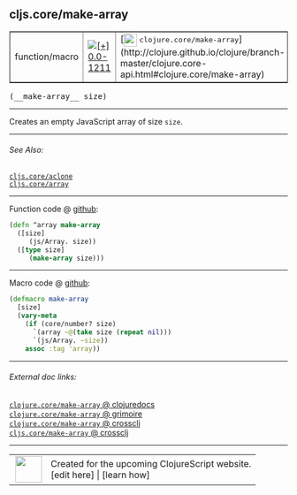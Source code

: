 ## cljs.core/make-array



 <table border="1">
<tr>
<td>function/macro</td>
<td><a href="https://github.com/cljsinfo/cljs-api-docs/tree/0.0-1211"><img valign="middle" alt="[+] 0.0-1211" title="Added in 0.0-1211" src="https://img.shields.io/badge/+-0.0--1211-lightgrey.svg"></a> </td>
<td>
[<img height="24px" valign="middle" src="http://i.imgur.com/1GjPKvB.png"> <samp>clojure.core/make-array</samp>](http://clojure.github.io/clojure/branch-master/clojure.core-api.html#clojure.core/make-array)
</td>
</tr>
</table>


 <samp>
(__make-array__ size)<br>
</samp>

---

Creates an empty JavaScript array of size `size`.



---


###### See Also:

[`cljs.core/aclone`](../cljs.core/aclone.md)<br>
[`cljs.core/array`](../cljs.core/array.md)<br>

---




Function code @ [github](https://github.com/clojure/clojurescript/blob/r2280/src/cljs/cljs/core.cljs#L151-L155):

```clj
(defn ^array make-array
  ([size]
     (js/Array. size))
  ([type size]
     (make-array size)))
```

<!--
Repo - tag - source tree - lines:

 <pre>
clojurescript @ r2280
└── src
    └── cljs
        └── cljs
            └── <ins>[core.cljs:151-155](https://github.com/clojure/clojurescript/blob/r2280/src/cljs/cljs/core.cljs#L151-L155)</ins>
</pre>

-->

---

Macro code @ [github](https://github.com/clojure/clojurescript/blob/r2280/src/clj/cljs/core.clj#L1379-L1385):

```clj
(defmacro make-array
  [size]
  (vary-meta
    (if (core/number? size)
      `(array ~@(take size (repeat nil)))
      `(js/Array. ~size))
    assoc :tag 'array))
```

<!--
Repo - tag - source tree - lines:

 <pre>
clojurescript @ r2280
└── src
    └── clj
        └── cljs
            └── <ins>[core.clj:1379-1385](https://github.com/clojure/clojurescript/blob/r2280/src/clj/cljs/core.clj#L1379-L1385)</ins>
</pre>
-->

---


###### External doc links:

[`clojure.core/make-array` @ clojuredocs](http://clojuredocs.org/clojure.core/make-array)<br>
[`clojure.core/make-array` @ grimoire](http://conj.io/store/v1/org.clojure/clojure/1.7.0-beta3/clj/clojure.core/make-array/)<br>
[`clojure.core/make-array` @ crossclj](http://crossclj.info/fun/clojure.core/make-array.html)<br>
[`cljs.core/make-array` @ crossclj](http://crossclj.info/fun/cljs.core.cljs/make-array.html)<br>

---

 <table>
<tr><td>
<img valign="middle" align="right" width="48px" src="http://i.imgur.com/Hi20huC.png">
</td><td>
Created for the upcoming ClojureScript website.<br>
[edit here] | [learn how]
</td></tr></table>

[edit here]:https://github.com/cljsinfo/cljs-api-docs/blob/master/cljsdoc/cljs.core/make-array.cljsdoc
[learn how]:https://github.com/cljsinfo/cljs-api-docs/wiki/cljsdoc-files

<!--

This information was too distracting to show to readers, but I'll leave it
commented here since it is helpful to:

- pretty-print the data used to generate this document
- and show how to retrieve that data



The API data for this symbol:

```clj
{:description "Creates an empty JavaScript array of size `size`.",
 :return-type array,
 :ns "cljs.core",
 :name "make-array",
 :signature ["[size]"],
 :history [["+" "0.0-1211"]],
 :type "function/macro",
 :related ["cljs.core/aclone" "cljs.core/array"],
 :full-name-encode "cljs.core/make-array",
 :source {:code "(defn ^array make-array\n  ([size]\n     (js/Array. size))\n  ([type size]\n     (make-array size)))",
          :title "Function code",
          :repo "clojurescript",
          :tag "r2280",
          :filename "src/cljs/cljs/core.cljs",
          :lines [151 155]},
 :extra-sources [{:code "(defmacro make-array\n  [size]\n  (vary-meta\n    (if (core/number? size)\n      `(array ~@(take size (repeat nil)))\n      `(js/Array. ~size))\n    assoc :tag 'array))",
                  :title "Macro code",
                  :repo "clojurescript",
                  :tag "r2280",
                  :filename "src/clj/cljs/core.clj",
                  :lines [1379 1385]}],
 :full-name "cljs.core/make-array",
 :clj-symbol "clojure.core/make-array"}

```

Retrieve the API data for this symbol:

```clj
;; from Clojure REPL
(require '[clojure.edn :as edn])
(-> (slurp "https://raw.githubusercontent.com/cljsinfo/cljs-api-docs/catalog/cljs-api.edn")
    (edn/read-string)
    (get-in [:symbols "cljs.core/make-array"]))
```

-->
